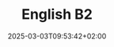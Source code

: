 ---
date: '2025-03-03T09:53:42+02:00'
title: "English B2"
draft: false
year: "2022"
degree: "Academic certification of english knowledge"
---